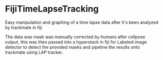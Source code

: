 # FijiTimeLapseTracking
Easy manipulation and graphing of a time lapse data after it's been analyzed by trackmate in fiji

The data was mask was manually corrected by humans after cellpose output, this was then passed into a hyperstack in fiji for Labeled image detector to detect the provided masks and pipeline the results onto trackmate using LAP tracker.  
